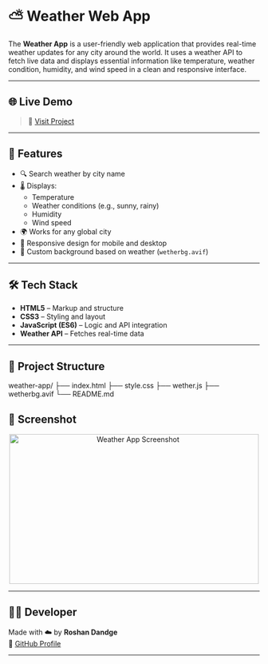 # ⛅ Weather Web App

The **Weather App** is a user-friendly web application that provides real-time weather updates for any city around the world. It uses a weather API to fetch live data and displays essential information like temperature, weather condition, humidity, and wind speed in a clean and responsive interface.

---

## 🌐 Live Demo

> 🔗 [Visit Project](https://roshandandge25.github.io/WEATHER-APP/)

---

## 📌 Features

- 🔍 Search weather by city name
- 🌡️ Displays:
  - Temperature
  - Weather conditions (e.g., sunny, rainy)
  - Humidity
  - Wind speed
- 🌍 Works for any global city
- 📱 Responsive design for mobile and desktop
- 🎨 Custom background based on weather (`wetherbg.avif`)

---

## 🛠️ Tech Stack

- **HTML5** – Markup and structure  
- **CSS3** – Styling and layout  
- **JavaScript (ES6)** – Logic and API integration  
- **Weather API** – Fetches real-time data

---

## 📂 Project Structure

weather-app/
├── index.html
├── style.css
├── wether.js
├── wetherbg.avif
└── README.md

## 📸 Screenshot

<p align="center">
  <img src="https://github.com/user-attachments/assets/0110f03c-4846-4fea-b24f-9f78e57e103f" width="500" height="300" alt="Weather App Screenshot" />
</p>

---

## 👨‍💻 Developer

Made with ☁️ by **Roshan Dandge**  
🔗 [GitHub Profile](https://github.com/RoshanDandge25)

---
